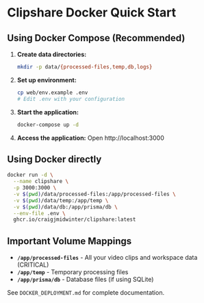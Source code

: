 # Clipshare Docker Quick Start

## Using Docker Compose (Recommended)

1. **Create data directories:**
   ```bash
   mkdir -p data/{processed-files,temp,db,logs}
   ```

2. **Set up environment:**
   ```bash
   cp web/env.example .env
   # Edit .env with your configuration
   ```

3. **Start the application:**
   ```bash
   docker-compose up -d
   ```

4. **Access the application:**
   Open http://localhost:3000

## Using Docker directly

```bash
docker run -d \
  --name clipshare \
  -p 3000:3000 \
  -v $(pwd)/data/processed-files:/app/processed-files \
  -v $(pwd)/data/temp:/app/temp \
  -v $(pwd)/data/db:/app/prisma/db \
  --env-file .env \
  ghcr.io/craigjmidwinter/clipshare:latest
```

## Important Volume Mappings

- **`/app/processed-files`** - All your video clips and workspace data (CRITICAL)
- **`/app/temp`** - Temporary processing files
- **`/app/prisma/db`** - Database files (if using SQLite)

See `DOCKER_DEPLOYMENT.md` for complete documentation.